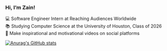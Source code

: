 ### Hi, I’m Zain!

💻 Software Engineer Intern at Reaching Audiences Worldwide <br/>
📚 Studying Computer Science at the University of Houston, Class of 2026 <br/>
📸 Make inspirational and motivational videos on social platforms <br/>

<!---Github Stats Card-->
[![Anurag's GitHub stats](https://github-readme-stats.vercel.app/api?username=zainfarooki4)](https://github.com/anuraghazra/github-readme-stats)
